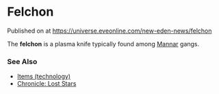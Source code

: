 # Felchon
Published on  at https://universe.eveonline.com/new-eden-news/felchon

The **felchon** is a plasma knife typically found among [Mannar](4BaMCkOwYaPpd4ZMtEfEY) gangs.


### See Also
* [Items (technology)](1atx3NGYkl3oP5JiEa1ShQ)
* [Chronicle: Lost Stars](4JQDhbxB9nTdAF2cmCWPF8)
